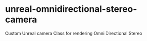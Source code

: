 # unreal-omnidirectional-stereo-camera
Custom Unreal camera Class for rendering Omni Directional Stereo

